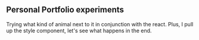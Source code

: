 ## Personal Portfolio experiments

Trying what kind of animal next to it in conjunction with the react.
Plus, I pull up the style component, let's see what happens in the end.
